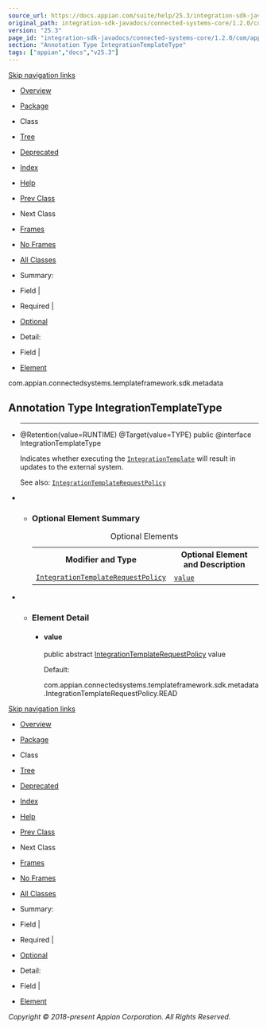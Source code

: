 ```yaml
---
source_url: https://docs.appian.com/suite/help/25.3/integration-sdk-javadocs/connected-systems-core/1.2.0/com/appian/connectedsystems/templateframework/sdk/metadata/IntegrationTemplateType.html
original_path: integration-sdk-javadocs/connected-systems-core/1.2.0/com/appian/connectedsystems/templateframework/sdk/metadata/IntegrationTemplateType.html
version: "25.3"
page_id: "integration-sdk-javadocs/connected-systems-core/1.2.0/com/appian/connectedsystems/templateframework/sdk/metadata/IntegrationTemplateType"
section: "Annotation Type IntegrationTemplateType"
tags: ["appian","docs","v25.3"]
---
```



[Skip navigation links](#skip.navbar.top "Skip navigation links")

-   [Overview](../../../../../../overview-summary.html)
-   [Package](package-summary.html)
-   Class
-   [Tree](package-tree.html)
-   [Deprecated](../../../../../../deprecated-list.html)
-   [Index](../../../../../../index-all.html)
-   [Help](../../../../../../help-doc.html)

-   [Prev Class](../../../../../../com/appian/connectedsystems/templateframework/sdk/metadata/IntegrationTemplateRequestPolicy.html "enum in com.appian.connectedsystems.templateframework.sdk.metadata")
-   Next Class

-   [Frames](../../../../../../index.html?com/appian/connectedsystems/templateframework/sdk/metadata/IntegrationTemplateType.html)
-   [No Frames](IntegrationTemplateType.html)

-   [All Classes](../../../../../../allclasses-noframe.html)

-   Summary: 
-   Field | 
-   Required | 
-   [Optional](#annotation.type.optional.element.summary)

-   Detail: 
-   Field | 
-   [Element](#annotation.type.element.detail)

com.appian.connectedsystems.templateframework.sdk.metadata

## Annotation Type IntegrationTemplateType

-   * * *

    @Retention(value=RUNTIME)
     @Target(value=TYPE)
    public @interface IntegrationTemplateType

    Indicates whether executing the [`IntegrationTemplate`](../../../../../../com/appian/connectedsystems/templateframework/sdk/IntegrationTemplate.html "interface in com.appian.connectedsystems.templateframework.sdk") will result in updates to the external system.

    See also: [`IntegrationTemplateRequestPolicy`](../../../../../../com/appian/connectedsystems/templateframework/sdk/metadata/IntegrationTemplateRequestPolicy.html "enum in com.appian.connectedsystems.templateframework.sdk.metadata")

-   -   ### Optional Element Summary

        <table class="memberSummary" border="0" cellpadding="3" cellspacing="0" summary="Optional Element Summary table, listing optional elements, and an explanation"><caption><span>Optional Elements</span><span class="tabEnd">&nbsp;</span></caption><tbody><tr><th class="colFirst" scope="col">Modifier and Type</th><th class="colLast" scope="col">Optional Element and Description</th></tr><tr class="altColor"><td class="colFirst"><code><a href="../../../../../../com/appian/connectedsystems/templateframework/sdk/metadata/IntegrationTemplateRequestPolicy.html" title="enum in com.appian.connectedsystems.templateframework.sdk.metadata">IntegrationTemplateRequestPolicy</a></code></td><td class="colLast"><code><span class="memberNameLink"><a href="../../../../../../com/appian/connectedsystems/templateframework/sdk/metadata/IntegrationTemplateType.html#value--">value</a></span></code>&nbsp;</td></tr></tbody></table>

-   -   ### Element Detail

        -   #### value

            public abstract [IntegrationTemplateRequestPolicy](../../../../../../com/appian/connectedsystems/templateframework/sdk/metadata/IntegrationTemplateRequestPolicy.html "enum in com.appian.connectedsystems.templateframework.sdk.metadata") value

            Default:

            com.appian.connectedsystems.templateframework.sdk.metadata.IntegrationTemplateRequestPolicy.READ

[Skip navigation links](#skip.navbar.bottom "Skip navigation links")

-   [Overview](../../../../../../overview-summary.html)
-   [Package](package-summary.html)
-   Class
-   [Tree](package-tree.html)
-   [Deprecated](../../../../../../deprecated-list.html)
-   [Index](../../../../../../index-all.html)
-   [Help](../../../../../../help-doc.html)

-   [Prev Class](../../../../../../com/appian/connectedsystems/templateframework/sdk/metadata/IntegrationTemplateRequestPolicy.html "enum in com.appian.connectedsystems.templateframework.sdk.metadata")
-   Next Class

-   [Frames](../../../../../../index.html?com/appian/connectedsystems/templateframework/sdk/metadata/IntegrationTemplateType.html)
-   [No Frames](IntegrationTemplateType.html)

-   [All Classes](../../../../../../allclasses-noframe.html)

-   Summary: 
-   Field | 
-   Required | 
-   [Optional](#annotation.type.optional.element.summary)

-   Detail: 
-   Field | 
-   [Element](#annotation.type.element.detail)

_Copyright © 2018-present Appian Corporation. All Rights Reserved._